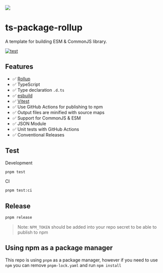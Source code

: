 <img src="https://user-images.githubusercontent.com/15277233/165488604-a2f12818-d21b-4751-af5c-5791ff9facec.png">

# ts-package-rollup

A template for building ESM & CommonJS library.

[![test](https://github.com/seanghay/ts-package-rollup/actions/workflows/ci.yml/badge.svg)](https://github.com/seanghay/ts-package-rollup/actions/workflows/ci.yml)

## Features

- ✅ [Rollup](https://rollupjs.org/)
- ✅ TypeScript
- ✅ Type declaration `.d.ts`
- ✅ [esbuild](https://esbuild.github.io/) 
- ✅ [Vitest](https://vitest.dev/)
- ✅ Use GitHub Actions for publishing to npm
- ✅ Output files are minified with source maps
- ✅ Support for CommonJS & ESM
- ✅ JSON Module
- ✅ Unit tests with GitHub Actions 
- ✅ Conventional Releases 

## Test

Development

```sh
pnpm test
```

CI

```sh
pnpm test:ci
```

## Release

```sh
pnpm release
```

> Note: `NPM_TOKEN` should be added into your repo secret to be able to publish to npm


## Using npm as a package manager

This repo is using `pnpm` as a package manager, however if you need to use `npm` you can remove `pnpm-lock.yaml` and run `npm install`

